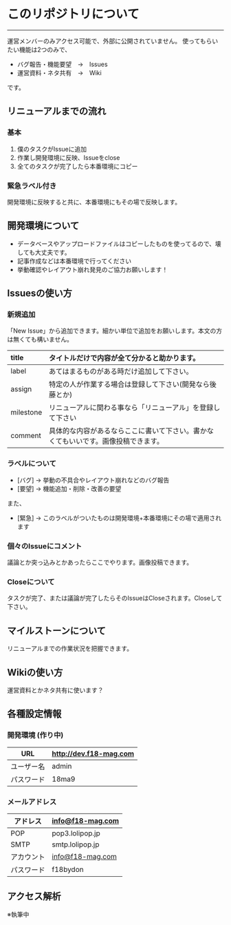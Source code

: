 # このリポジトリについて
---
運営メンバーのみアクセス可能で、外部に公開されていません。
使ってもらいたい機能は2つのみで、

- バグ報告・機能要望　→　Issues
- 運営資料・ネタ共有　→　Wiki

です。

## リニューアルまでの流れ
### 基本
1. 僕のタスクがIssueに追加
2. 作業し開発環境に反映、Issueをclose
3. 全てのタスクが完了したら本番環境にコピー

### 緊急ラベル付き
開発環境に反映すると共に、本番環境にもその場で反映します。

## 開発環境について
- データベースやアップロードファイルはコピーしたものを使ってるので、壊しても大丈夫です。
- 記事作成などは本番環境で行ってください
- 挙動確認やレイアウト崩れ発見のご協力お願いします！

## Issuesの使い方
### 新規追加
「New Issue」から追加できます。細かい単位で追加をお願いします。本文の方は無くても構いません。

|title|タイトルだけで内容が全て分かると助かります。|
|:--|:--|
|label|あてはまるものがある時だけ追加して下さい。|
|assign|特定の人が作業する場合は登録して下さい(開発なら後藤とか)|
|milestone|リニューアルに関わる事なら「リニューアル」を登録して下さい|
|comment|具体的な内容があるならここに書いて下さい。書かなくてもいいです。画像投稿できます。|

### ラベルについて
- [バグ] → 挙動の不具合やレイアウト崩れなどのバグ報告
- [要望] → 機能追加・削除・改善の要望

また、

- [緊急] → このラベルがついたものは開発環境+本番環境にその場で適用されます

### 個々のIssueにコメント
議論とか突っ込みとかあったらここでやります。画像投稿できます。


### Closeについて
タスクが完了、または議論が完了したらそのIssueはCloseされます。Closeして下さい。

## マイルストーンについて
リニューアルまでの作業状況を把握できます。

## Wikiの使い方
運営資料とかネタ共有に使います？


## 各種設定情報
### 開発環境 (作り中)
|URL|http://dev.f18-mag.com|
|---|---|
|ユーザー名|admin|
|パスワード|18ma9|

### メールアドレス
|アドレス|info@f18-mag.com|
|---|---|
|POP|pop3.lolipop.jp|
|SMTP|smtp.lolipop.jp|
|アカウント|info@f18-mag.com|
|パスワード|f18bydon|

## アクセス解析
※執筆中